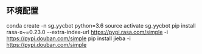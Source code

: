 ## 环境配置
conda create -n sg_yycbot python=3.6
source activate sg_yycbot
pip install rasa-x~=0.23.0 --extra-index-url https://pypi.rasa.com/simple -i https://pypi.douban.com/simple
pip install jieba -i https://pypi.douban.com/simple
